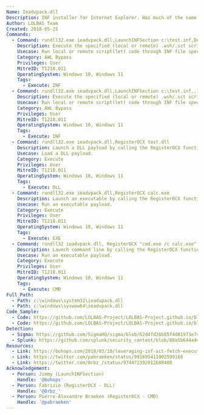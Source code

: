 ```yaml
---
Name: Ieadvpack.dll
Description: INF installer for Internet Explorer. Has much of the same functionality as advpack.dll.
Author: LOLBAS Team
Created: 2018-05-25
Commands:
  - Command: rundll32.exe ieadvpack.dll,LaunchINFSection c:\test.inf,DefaultInstall_SingleUser,1,
    Description: Execute the specified (local or remote) .wsh/.sct script with scrobj.dll in the .inf file by calling an information file directive (section name specified).
    Usecase: Run local or remote script(let) code through INF file specification.
    Category: AWL Bypass
    Privileges: User
    MitreID: T1218.011
    OperatingSystem: Windows 10, Windows 11
    Tags:
      - Execute: INF
  - Command: rundll32.exe ieadvpack.dll,LaunchINFSection c:\test.inf,,1,
    Description: Execute the specified (local or remote) .wsh/.sct script with scrobj.dll in the .inf file by calling an information file directive (DefaultInstall section implied).
    Usecase: Run local or remote script(let) code through INF file specification.
    Category: AWL Bypass
    Privileges: User
    MitreID: T1218.011
    OperatingSystem: Windows 10, Windows 11
    Tags:
      - Execute: INF
  - Command: rundll32.exe ieadvpack.dll,RegisterOCX test.dll
    Description: Launch a DLL payload by calling the RegisterOCX function.
    Usecase: Load a DLL payload.
    Category: Execute
    Privileges: User
    MitreID: T1218.011
    OperatingSystem: Windows 10, Windows 11
    Tags:
      - Execute: DLL
  - Command: rundll32.exe ieadvpack.dll,RegisterOCX calc.exe
    Description: Launch an executable by calling the RegisterOCX function.
    Usecase: Run an executable payload.
    Category: Execute
    Privileges: User
    MitreID: T1218.011
    OperatingSystem: Windows 10, Windows 11
    Tags:
      - Execute: EXE
  - Command: rundll32 ieadvpack.dll, RegisterOCX "cmd.exe /c calc.exe"
    Description: Launch command line by calling the RegisterOCX function.
    Usecase: Run an executable payload.
    Category: Execute
    Privileges: User
    MitreID: T1218.011
    OperatingSystem: Windows 10, Windows 11
    Tags:
      - Execute: CMD
Full_Path:
  - Path: c:\windows\system32\ieadvpack.dll
  - Path: c:\windows\syswow64\ieadvpack.dll
Code_Sample:
  - Code: https://github.com/LOLBAS-Project/LOLBAS-Project.github.io/blob/master/_lolbas/Libraries/Payload/Ieadvpack.inf
  - Code: https://github.com/LOLBAS-Project/LOLBAS-Project.github.io/blob/master/_lolbas/Libraries/Payload/Ieadvpack_calc.sct
Detection:
  - Sigma: https://github.com/SigmaHQ/sigma/blob/62d4fd26b05f4d81973e7c8e80d7c1a0c6a29d0e/rules/windows/process_creation/proc_creation_win_rundll32_susp_activity.yml
  - Splunk: https://github.com/splunk/security_content/blob/86a5b644a44240f01274c8b74d19a435c7dae66e/detections/endpoint/detect_rundll32_application_control_bypass___advpack.yml
Resources:
  - Link: https://bohops.com/2018/03/10/leveraging-inf-sct-fetch-execute-techniques-for-bypass-evasion-persistence-part-2/
  - Link: https://twitter.com/pabraeken/status/991695411902599168
  - Link: https://twitter.com/0rbz_/status/974472392012689408
Acknowledgement:
  - Person: Jimmy (LaunchINFSection)
    Handle: '@bohops'
  - Person: Fabrizio (RegisterOCX - DLL)
    Handle: '@0rbz_'
  - Person: Pierre-Alexandre Braeken (RegisterOCX - CMD)
    Handle: '@pabraeken'
---
```

